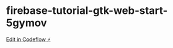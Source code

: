 # firebase-tutorial-gtk-web-start-5gymov

[Edit in Codeflow ⚡️](https://stackblitz.com/~/github.com/Orbeets/firebase-tutorial-gtk-web-start-5gymov)